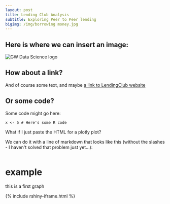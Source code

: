 ```yaml
---
layout: post
title: Lending Club Analysis
subtitle: Exploring Peer to Peer lending
bigimg: /img/borrowing money.jpg
---
```

## Here is where we can insert an image:

![GW Data Science logo](/img/gwdsp.png)

## How about a link?

And of course some text, and maybe [a link to LendingClub website](https://www.lendingclub.com/)

## Or some code?

Some code might go here:

```
x <- 5 # Here's some R code
```

What if I just paste the HTML for a plotly plot?

We can do it with a line of markdown that looks like this (without the slashes - I haven't solved that problem just yet...):
```

```
# example

this is a first graph

{% include rshiny-iframe.html %}
